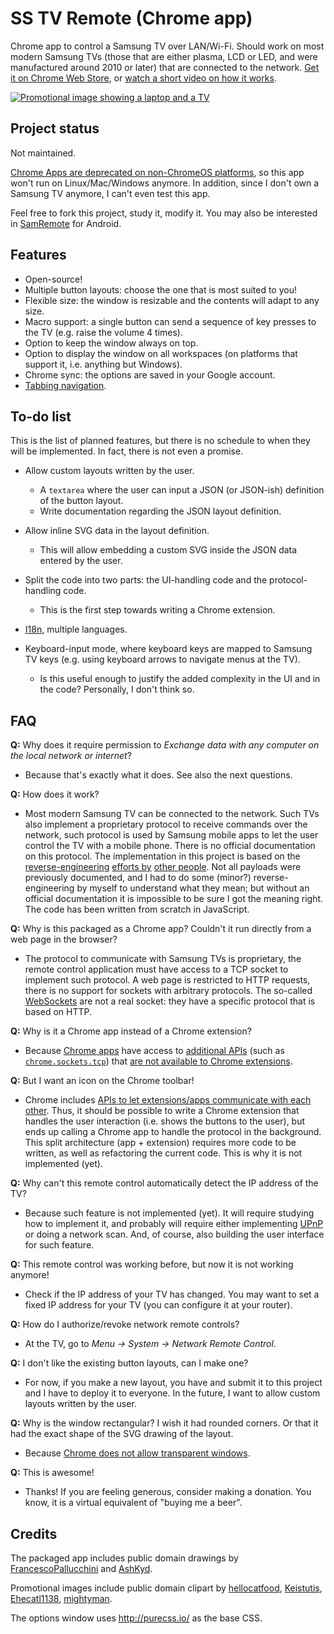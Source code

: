 SS TV Remote (Chrome app)
=========================

Chrome app to control a Samsung TV over LAN/Wi-Fi. Should work on most modern Samsung TVs (those that are either plasma, LCD or LED, and were manufactured around 2010 or later) that are connected to the network. [Get it on Chrome Web Store][cws], or [watch a short video on how it works][video].

[![Promotional image showing a laptop and a TV](./misc/promotional_small_tile.png)][cws]

Project status
--------------

Not maintained.

[Chrome Apps are deprecated on non-ChromeOS platforms](https://blog.chromium.org/2016/08/from-chrome-apps-to-web.html), so this app won't run on Linux/Mac/Windows anymore. In addition, since I don't own a Samsung TV anymore, I can't even test this app.

Feel free to fork this project, study it, modify it. You may also be interested in [SamRemote](https://github.com/mkg20001/SamRemote) for Android.

Features
--------

* Open-source!
* Multiple button layouts: choose the one that is most suited to you!
* Flexible size: the window is resizable and the contents will adapt to any size.
* Macro support: a single button can send a sequence of key presses to the TV (e.g. raise the volume 4 times).
* Option to keep the window always on top.
* Option to display the window on all workspaces (on platforms that support it, i.e. anything but Windows).
* Chrome sync: the options are saved in your Google account.
* [Tabbing navigation][].


To-do list
----------

This is the list of planned features, but there is no schedule to when they will be implemented. In fact, there is not even a promise.

* Allow custom layouts written by the user.
    * A `textarea` where the user can input a JSON (or JSON-ish) definition of the button layout.
    * Write documentation regarding the JSON layout definition.

* Allow inline SVG data in the layout definition.
    * This will allow embedding a custom SVG inside the JSON data entered by the user.

* Split the code into two parts: the UI-handling code and the protocol-handling code.
    * This is the first step towards writing a Chrome extension.

* [I18n][], multiple languages.

* Keyboard-input mode, where keyboard keys are mapped to Samsung TV keys (e.g. using keyboard arrows to navigate menus at the TV).
    * Is this useful enough to justify the added complexity in the UI and in the code? Personally, I don't think so.


FAQ
---

**Q:** Why does it require permission to *Exchange data with any computer on the local network or internet*?

* Because that's exactly what it does. See also the next questions.

**Q:** How does it work?

* Most modern Samsung TV can be connected to the network. Such TVs also implement a proprietary protocol to receive commands over the network, such protocol is used by Samsung mobile apps to let the user control the TV with a mobile phone. There is no official documentation on this protocol. The implementation in this project is based on the [reverse-engineering][protocol-1] [efforts by][protocol-2] [other people][protocol-3]. Not all payloads were previously documented, and I had to do some (minor?) reverse-engineering by myself to understand what they mean; but without an official documentation it is impossible to be sure I got the meaning right. The code has been written from scratch in JavaScript.

**Q:** Why is this packaged as a Chrome app? Couldn't it run directly from a web page in the browser?

* The protocol to communicate with Samsung TVs is proprietary, the remote control application must have access to a TCP socket to implement such protocol. A web page is restricted to HTTP requests, there is no support for sockets with arbitrary protocols. The so-called [WebSockets][websocket] are not a real socket: they have a specific protocol that is based on HTTP.

**Q:** Why is it a Chrome app instead of a Chrome extension?

* Because [Chrome apps][chrome-apps] have access to [additional APIs][chrome-apps-apis] (such as [`chrome.sockets.tcp`][chrome-sockets-tcp]) that [are not available to Chrome extensions][chrome-extension-apis].

**Q:** But I want an icon on the Chrome toolbar!

* Chrome includes [APIs to let extensions/apps communicate with each other][chrome-messaging-external]. Thus, it should be possible to write a Chrome extension that handles the user interaction (i.e. shows the buttons to the user), but ends up calling a Chrome app to handle the protocol in the background. This split architecture (app + extension) requires more code to be written, as well as refactoring the current code. This is why it is not implemented (yet).

**Q:** Why can't this remote control automatically detect the IP address of the TV?

* Because such feature is not implemented (yet). It will require studying how to implement it, and probably will require either implementing [UPnP][] or doing a network scan. And, of course, also building the user interface for such feature.

**Q:** This remote control was working before, but now it is not working anymore!

* Check if the IP address of your TV has changed. You may want to set a fixed IP address for your TV (you can configure it at your router).

**Q:** How do I authorize/revoke network remote controls?

* At the TV, go to *Menu → System → Network Remote Control*.

**Q:** I don't like the existing button layouts, can I make one?

* For now, if you make a new layout, you have and submit it to this project and I have to deploy it to everyone. In the future, I want to allow custom layouts written by the user.

**Q:** Why is the window rectangular? I wish it had rounded corners. Or that it had the exact shape of the SVG drawing of the layout.

* Because [Chrome does not allow transparent windows][transparent-window].

**Q:** This is awesome!

* Thanks! If you are feeling generous, consider making a donation. You know, it is a virtual equivalent of "buying me a beer".


Credits
-------

The packaged app includes public domain drawings by [FrancescoPallucchini][oc-option] and [AshKyd][oc-remote].

Promotional images include public domain clipart by [hellocatfood][oc-mouse], [Keistutis][oc-laptop], [Ehecatl1138][oc-tv], [mightyman][oc-volume].

The options window uses http://purecss.io/ as the base CSS.

[cws]: https://chrome.google.com/webstore/detail/npciacphlpgklgcjgiamnmfjipjdkacf
[video]: https://www.youtube.com/watch?v=WeMMDdYHsIk
[websocket]: https://en.wikipedia.org/wiki/WebSocket
[chrome-apps]: https://developer.chrome.com/apps/about_apps
[chrome-sockets-tcp]: https://developer.chrome.com/apps/sockets_tcp
[chrome-apps-apis]: https://developer.chrome.com/apps/api_index
[chrome-extension-apis]: https://developer.chrome.com/extensions/api_index
[chrome-messaging-external]: https://developer.chrome.com/extensions/messaging#external
[upnp]: https://en.wikipedia.org/wiki/Universal_Plug_and_Play
[tabbing navigation]: https://en.wikipedia.org/wiki/Tabbing_navigation
[i18n]: https://developer.chrome.com/apps/i18n
[transparent-window]: https://stackoverflow.com/questions/27804315/
[protocol-1]: http://sc0ty.pl/2012/02/samsung-tv-network-remote-control-protocol/
[protocol-2]: http://deneb.homedns.org/things/?p=232
[protocol-3]: http://forum.samygo.tv/viewtopic.php?f=12&t=1792
[oc-option]: https://openclipart.org/detail/193351/option-button-symbol
[oc-remote]: https://openclipart.org/detail/27349/remote-control-by-ashkyd-27349
[oc-mouse]: https://openclipart.org/detail/166356/mouse-cursor-arrow
[oc-laptop]: https://openclipart.org/detail/168489/pc-laptop-notebook
[oc-tv]: https://openclipart.org/detail/170186/lcd-led-plasma-tv-tv-de-plasma-led-lcd
[oc-volume]: https://openclipart.org/detail/166028/volume-level-3
